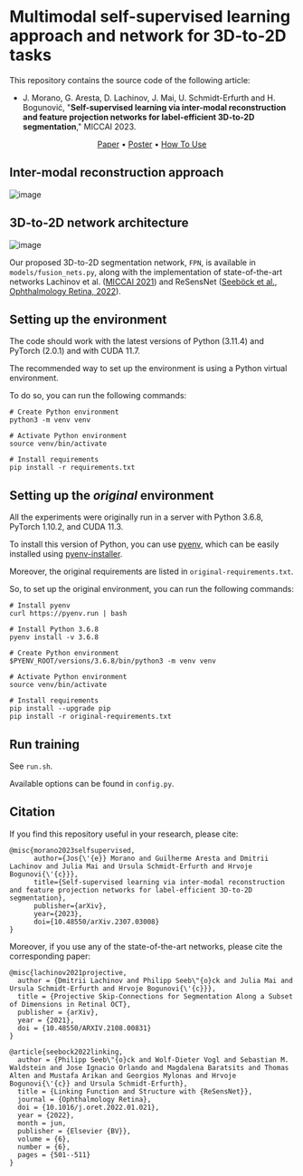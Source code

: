 # Multimodal self-supervised learning approach and network for 3D-to-2D tasks

This repository contains the source code of the following article:

- J. Morano, G. Aresta, D. Lachinov, J. Mai, U. Schmidt-Erfurth and H. Bogunović, "**Self-supervised learning via inter-modal reconstruction and feature projection networks for label-efficient 3D-to-2D segmentation**," MICCAI 2023.

<p align="center">
  <a href="https://doi.org/10.48550/arXiv.2307.03008">Paper</a> •
  <a href="assets/Poster.pdf">Poster</a> •
  <a href="#setting-up-the-environment">How To Use</a>
</p>

## Inter-modal reconstruction approach

![image](https://github.com/j-morano/multimodal-ssl-fpn/assets/48717183/c6a9b8e6-66c8-4fbe-9f59-099e9e3bb0a4)


## 3D-to-2D network architecture

![image](https://github.com/j-morano/multimodal-ssl-fpn/assets/48717183/26f9b65d-aeeb-4d9f-a82b-80e92b3a77ae)


Our proposed 3D-to-2D segmentation network, `FPN`, is available in `models/fusion_nets.py`, along with the implementation of state-of-the-art networks Lachinov et al. ([MICCAI 2021](https://doi.org/10.48550/arXiv.2108.00831)) and ReSensNet ([Seeböck et al., Ophthalmology Retina, 2022](https://doi.org/10.1016/j.oret.2022.01.021)).

## Setting up the environment

The code should work with the latest versions of Python (3.11.4) and PyTorch (2.0.1) and with CUDA 11.7.

The recommended way to set up the environment is using a Python virtual environment.

To do so, you can run the following commands:

```shell
# Create Python environment
python3 -m venv venv

# Activate Python environment
source venv/bin/activate

# Install requirements
pip install -r requirements.txt
```


## Setting up the _original_ environment

All the experiments were originally run in a server with Python 3.6.8, PyTorch 1.10.2, and CUDA 11.3.

To install this version of Python, you can use [pyenv](https://github.com/pyenv/pyenv), which can be easily installed using [pyenv-installer](https://github.com/pyenv/pyenv-installer).

Moreover, the original requirements are listed in `original-requirements.txt`.

So, to set up the original environment, you can run the following commands:

```shell
# Install pyenv
curl https://pyenv.run | bash

# Install Python 3.6.8
pyenv install -v 3.6.8

# Create Python environment
$PYENV_ROOT/versions/3.6.8/bin/python3 -m venv venv

# Activate Python environment
source venv/bin/activate

# Install requirements
pip install --upgrade pip
pip install -r original-requirements.txt
```


## Run training

See `run.sh`.

Available options can be found in `config.py`.


## Citation

If you find this repository useful in your research, please cite:

```
@misc{morano2023selfsupervised,
      author={Jos{\'{e}} Morano and Guilherme Aresta and Dmitrii Lachinov and Julia Mai and Ursula Schmidt-Erfurth and Hrvoje Bogunovi{\'{c}}},
      title={Self-supervised learning via inter-modal reconstruction and feature projection networks for label-efficient 3D-to-2D segmentation},
      publisher={arXiv},
      year={2023},
      doi={10.48550/arXiv.2307.03008}
}
```

Moreover, if you use any of the state-of-the-art networks, please cite the corresponding paper:

```
@misc{lachinov2021projective,
  author = {Dmitrii Lachinov and Philipp Seeb\"{o}ck and Julia Mai and Ursula Schmidt-Erfurth and Hrvoje Bogunovi{\'{c}}},
  title = {Projective Skip-Connections for Segmentation Along a Subset of Dimensions in Retinal OCT},
  publisher = {arXiv},
  year = {2021},
  doi = {10.48550/ARXIV.2108.00831}
}
```

```
@article{seebock2022linking,
  author = {Philipp Seeb\"{o}ck and Wolf-Dieter Vogl and Sebastian M. Waldstein and Jose Ignacio Orlando and Magdalena Baratsits and Thomas Alten and Mustafa Arikan and Georgios Mylonas and Hrvoje Bogunovi{\'{c}} and Ursula Schmidt-Erfurth},
  title = {Linking Function and Structure with {ReSensNet}},
  journal = {Ophthalmology Retina},
  doi = {10.1016/j.oret.2022.01.021},
  year = {2022},
  month = jun,
  publisher = {Elsevier {BV}},
  volume = {6},
  number = {6},
  pages = {501--511}
}
```
